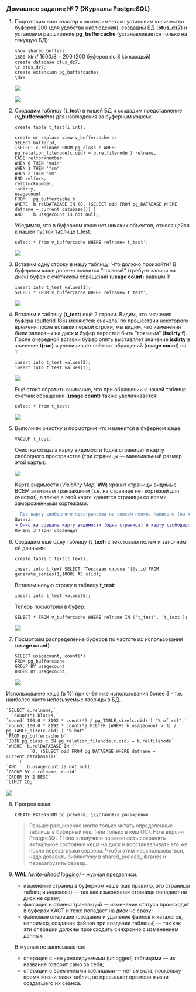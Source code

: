 ### Домашнее задание № 7 (Журналы PostgreSQL)

1. Подготовим наш кластер к экспериментам: установим количество буферов 200 (для удобства наблюдения),
   создадим БД (<b>otus_dz7</b>) и установим расширение <b>pg_buffercache</b> (устанавливается только на текущую БД):

	`show shared_buffers;`  
	`1600 kb` // 1600/8 = 200 (200 буферов по 8 kb каждый)    
	`create database otus_dz7;`  
	`\c otus_dz7;`  
	`create extension pg_buffercache;`  
	`\dx+` 

	![](pics/dz7/1_create_ext.PNG)   

	![](pics/dz7/1_set_DB.PNG)

2. Создадим таблицу (<b>t_test</b>) в нашей БД и создадим представление (<b>v_buffercache</b>) для наблюдения за буферным кэшем:  

	`create table t_test(i int);`  

	`create or replace view v_buffercache as`  
	`SELECT bufferid,`  
		`(SELECT c.relname FROM pg_class c WHERE  pg_relation_filenode(c.oid) = b.relfilenode ) relname,`  
		`CASE relforknumber`  
			`WHEN 0 THEN 'main'`  
			`WHEN 1 THEN 'fsm'`  
			`WHEN 2 THEN 'vm'`  
		`END relfork,`  
		`relblocknumber,`  
		`isdirty,`  
		`usagecount`  
	`FROM   pg_buffercache b`  
	`WHERE  b.relDATABASE IN (0, (SELECT oid FROM pg_DATABASE WHERE datname = current_database()) )`  
	`AND    b.usagecount is not null;`  

   Убедимся, что в буферном кэше нет никаких объектов, относящейся к нашей пустой таблице t_test:
  
	`select * from v_buffercache WHERE relname='t_test';`  

	![](pics/dz7/2_cr_view.PNG)

3. Вставим одну строку в нашу таблицу. Что должно произойти? В буферном кэше должен появится "грязный" (требует записи на диск) буфер с счётчиком обращений
   (<b>usage count</b>) равным 1:

	`insert into t_test values(1);`  
	`SELECT * FROM v_buffercache WHERE relname='t_test';`

	![](pics/dz7/3_ins_one_row.PNG)

4. Вставим в таблицу (<b>t_test</b>) ещё 2 строки. Видим, что значения буфера (bufferid 186) меняются: сначала, по прошествии некоторого времени после вставки первой строки, мы
 видим, что изменения были записаны на диск и буфер перестал быть "грязным" (<b>isdirty f</b>). После очередной вставки буфер опять выставляет значение <b>isdirty</b> в  значение <b>t(rue)</b> и увеличивает счётчик обращений (<b>usage count</b>) на 1:

	`insert into t_test values(2);`  
	`insert into t_test values(3);`  

	![](pics/dz7/3_ins_2_rows.PNG)
	
   Ещё стоит обратить внимание, что при обращении к нашей таблице счётчик обращений (<b>usage count</b>) также увеличивается:

	`select * from t_test;`

	![](pics/dz7/3_sel_t_test.PNG)

5. Выполним очистку и посмотрим что изменится в буферном кэше:

	`VACUUM t_test;`

   Очистка создала карту видимости (одна страница) и карту свободного пространства (три страницы — минимальный размер этой карты):

	![](pics/dz7/3_vacuum_t_test.PNG) 
	
   Карта видимости (<i>Visibility Map</i>, <b>VM</b>) хранит страницы видимые ВСЕМ активным транзакциям (т.е. на странице нет кортежей для очистки), а также в этой
карте хранятся страницы со всеми замороженными кортежами.  
	```diff
	- Про карту свободного пространства не совсем понял. Написано (на хабре), что создаётся 3 (три) файла .fsm.  
	Цитата: 
	> Очистка создала карту видимости (одна страница) и карту свободного пространства (три страницы — минимальный размер этой карты). 
	Почему 3 (три) страницы?

6. Создадим ещё одну таблицу (<b>t_text</b>) с текстовым полем и заполним её данными:

	`create table t_text(t text);`

	`insert into t_text SELECT 'Тексовая строка '||s.id FROM generate_series(1,1000) AS s(id);`

   Вставим новую строку в таблицу <b>t_test</b>:

	`insert into t_test values(5);`

   Теперь посмотрим в буфер:

	`SELECT * FROM v_buffercache WHERE relname IN ('t_test', 't_text');`

	![](pics/dz7/4_buff_2tbl_1.PNG)

7. Посмотрим распределение буферов по частоте их использования (<b>usage count</b>):

	`SELECT usagecount, count(*)`  
	`FROM pg_buffercache`  
	`GROUP BY usagecount`  
	`ORDER BY usagecount;`

	![](pics/dz7/4_buff_count.PNG)

  Использование кэша (в %) при счётчике использования более 3 - т.е. наиболее часто испозьзуемые таблицы в БД.

	`SELECT c.relname,`  
	  `count(*) blocks,`  
  	`round( 100.0 * 8192 * count(*) / pg_TABLE_size(c.oid) ) "% of rel",`  
  	`round( 100.0 * 8192 * count(*) FILTER (WHERE b.usagecount > 3) / pg_TABLE_size(c.oid) ) "% hot"`  
	`FROM pg_buffercache b`  
  	`JOIN pg_class c ON pg_relation_filenode(c.oid) = b.relfilenode`  
	`WHERE  b.relDATABASE IN (`  
        	 `0, (SELECT oid FROM pg_DATABASE WHERE datname = current_database())`  
       	`)`  
	`AND    b.usagecount is not null`  
	`GROUP BY c.relname, c.oid`  
	`ORDER BY 2 DESC`  
	`LIMIT 10;`  
	
   ![](pics/dz7/4_hot_tbl.png)  
	
8. Прогрев кэша:

   `CREATE EXTENSION pg_prewarm; \\установка расширения`  
   
   >Раньше расширение могло только читать определенные таблицы в буферный кеш (или только в кеш ОС). Но в версии PostgreSQL 11 оно  >получило возможность сохранять актуальное состояние кеша на диск и восстанавливать его же после перезагрузки сервера. Чтобы этим  >воспользоваться, надо добавить библиотеку в shared_preload_libraries и перезагрузить сервер. 	

9. <b>WAL</b> <i>(write-ahead logging)</i> - журнал предзаписи:

   * изменение страниц в буферном кеше (как правило, это страницы таблиц и индексов) — так как измененная страница попадает на диск не сразу;
   * фиксация и отмена транзакций — изменение статуса происходит в буферах XACT и тоже попадает на диск не сразу;
   * файловые операции (создание и удаление файлов и каталогов, например, создание файлов при создании таблицы) — так как эти операции должны происходить синхронно с изменением данных.

   В журнал не записываются:  

   * операции с нежурналируемыми (unlogged) таблицами — их название говорит само за себя;  
   * операции с временными таблицами — нет смысла, поскольку время жизни таких таблиц не превышает времени жизни создавшего их сеанса.         
	
